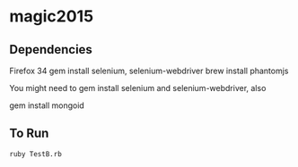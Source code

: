 magic2015
=========

## Dependencies ## 
Firefox 34
gem install selenium, selenium-webdriver
brew install phantomjs

You might need to gem install selenium and selenium-webdriver, also

gem install mongoid

## To Run

    ruby TestB.rb
